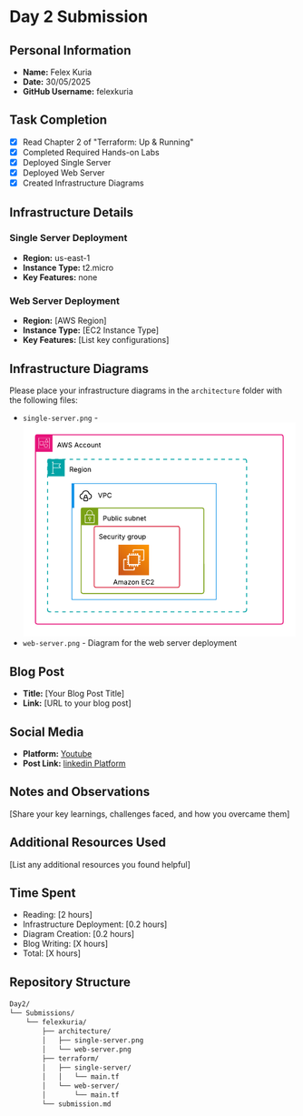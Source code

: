 # Day 2 Submission

## Personal Information
- **Name:** Felex Kuria
- **Date:** 30/05/2025
- **GitHub Username:** felexkuria

## Task Completion
- [x] Read Chapter 2 of "Terraform: Up & Running"
- [x] Completed Required Hands-on Labs
- [x] Deployed Single Server
- [x] Deployed Web Server
- [x] Created Infrastructure Diagrams

## Infrastructure Details

### Single Server Deployment
- **Region:** us-east-1
- **Instance Type:** t2.micro
- **Key Features:** none

### Web Server Deployment
- **Region:** [AWS Region]
- **Instance Type:** [EC2 Instance Type]
- **Key Features:** [List key configurations]

## Infrastructure Diagrams
Please place your infrastructure diagrams in the `architecture` folder with the following files:
- `single-server.png` - ![image](/Day2/Submissions/felexkuria/architecture/terraform%203%20&4.png)
- `web-server.png` - Diagram for the web server deployment

## Blog Post
- **Title:** [Your Blog Post Title]
- **Link:** [URL to your blog post]

## Social Media
- **Platform:** [Youtube](https://youtu.be/fJEsGCXFNuU)
- **Post Link:** [linkedin Platform](https://www.linkedin.com/posts/felex-kuria-45292b9b_30daytfchallenge-hug-hashicorp-activity-7333984403410305026-eSxB?utm_source=share&utm_medium=member_desktop&rcm=ACoAABVRCr4Bhfxekwjp3Vhn2uTu3BtUtkcXlTY)

## Notes and Observations
[Share your key learnings, challenges faced, and how you overcame them]

## Additional Resources Used
[List any additional resources you found helpful]

## Time Spent
- Reading: [2 hours]
- Infrastructure Deployment: [0.2 hours]
- Diagram Creation: [0.2 hours]
- Blog Writing: [X hours]
- Total: [X hours]

## Repository Structure
```
Day2/
└── Submissions/
    └── felexkuria/
        ├── architecture/
        │   ├── single-server.png
        │   └── web-server.png
        ├── terraform/
        │   ├── single-server/
        │   │   └── main.tf
        │   └── web-server/
        │       └── main.tf
        └── submission.md
``` 



